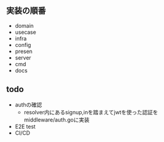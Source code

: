 ## 実装の順番

- domain
- usecase
- infra
- config
- presen
- server
- cmd
- docs

## todo
- authの確認
    - resolver内にあるsignup,inを踏まえてjwtを使った認証をmiddleware/auth.goに実装
- E2E test
- CI/CD